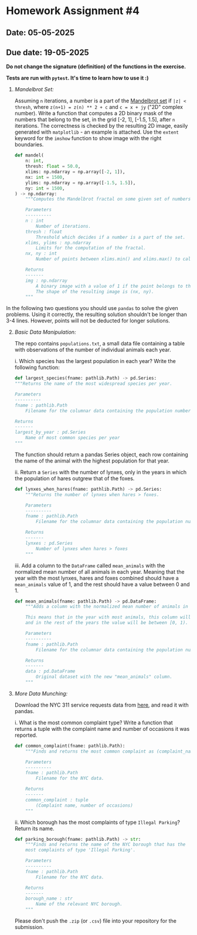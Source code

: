 # Homework Assignment #4

## Date: 05-05-2025

## Due date: 19-05-2025

**Do not change the signature (definition) of the functions in the exercise.**

**Tests are run with `pytest`. It's time to learn how to use it :)**

1. _Mandelbrot Set:_

   Assuming `n` iterations, a number is a part of the [Mandelbrot set](https://www.youtube.com/watch?v=FFftmWSzgmk) if `|z| < thresh`,
   where `z(n+1) = z(n) ** 2 + c` and `c = x + jy` ("2D" complex number).
   Write a function that computes a 2D binary mask of the numbers that belong to the set, in the
   grid [-2, 1], [-1.5, 1.5], after `n` iterations.
   The correctness is checked by the resulting 2D image, easily generated with `matplotlib` - an example is attached.
   Use the `extent` keyword for the `imshow` function to show image with the right boundaries.

   ```python
   def mandel(
       n: int,
       thresh: float = 50.0,
       xlims: np.ndarray = np.array([-2, 1]),
       nx: int = 1500,
       ylims: np.ndarray = np.array([-1.5, 1.5]),
       ny: int = 1500,
   ) -> np.ndarray:
       """Computes the Mandelbrot fractal on some given set of numbers.

       Parameters
       ----------
       n : int
           Number of iterations.
       thresh : float
           Threshold which decides if a number is a part of the set.
       xlims, ylims : np.ndarray
           Limits for the computation of the fractal.
       nx, ny : int
           Number of points between xlims.min() and xlims.max() to calculate the set on.

       Returns
       -------
       img : np.ndarray
           A binary image with a value of 1 if the point belongs to the set.
           The shape of the resulting image is (nx, ny).
       """
   ```

In the following two questions you should use `pandas` to solve the given
problems. Using it correctly, the resulting solution shouldn't be longer
than 3-4 lines. However, points will not be deducted for longer solutions.

2. _Basic Data Manipulation:_

   The repo contains `populations.txt`, a small data file containing a table with observations
   of the number of individual animals each year.

   i. Which species has the largest population in each year? Write the following function:

   ```python
   def largest_species(fname: pathlib.Path) -> pd.Series:
   """Returns the name of the most widespread species per year.

   Parameters
   ----------
   fname : pathlib.Path
       Filename for the columnar data containing the population numbers.

   Returns
   -------
   largest_by_year : pd.Series
       Name of most common species per year
   """
   ```

   The function should return a pandas Series object, each row containing the name
   of the animal with the highest population for that year.

   ii. Return a `Series` with the number of lynxes, only in the years in which
   the population of hares outgrew that of the foxes.

   ```python
   def lynxes_when_hares(fname: pathlib.Path) -> pd.Series:
       """Returns the number of lynxes when hares > foxes.

       Parameters
       ----------
       fname : pathlib.Path
           Filename for the columnar data containing the population numbers.

       Returns
       -------
       lynxes : pd.Series
           Number of lynxes when hares > foxes
       """
   ```

   iii. Add a column to the `DataFrame` called `mean_animals` with the normalized mean number
   of all animals in each year. Meaning that the year with the most lynxes, hares and foxes
   combined should have a `mean_animals` value of 1, and the rest should have a value between 0 and 1.

   ```python
   def mean_animals(fname: pathlib.Path) -> pd.DataFrame:
       """Adds a column with the normalized mean number of animals in each year.

       This means that in the year with most animals, this column will have the value of 1,
       and in the rest of the years the value will be between [0, 1).

       Parameters
       ----------
       fname : pathlib.Path
           Filename for the columnar data containing the population numbers.

       Returns
       -------
       data : pd.DataFrame
           Original dataset with the new "mean_animals" column.
       """
   ```

3. _More Data Munching:_

   Download the NYC 311 service requests data from [here](https://osf.io/3a6qs), and read it with pandas.

   i. What is the most common complaint type? Write a function that returns a tuple
   with the complaint name and number of occasions it was reported.

   ```python
   def common_complaint(fname: pathlib.Path):
       """Finds and returns the most common complaint as (complaint_name, num).

       Parameters
       ----------
       fname : pathlib.Path
           Filename for the NYC data.

       Returns
       -------
       common_complaint : tuple
           (Complaint name, number of occasions)
       """
   ```

   ii. Which borough has the most complaints of type `Illegal Parking`?
   Return its name.

   ```python
   def parking_borough(fname: pathlib.Path) -> str:
       """Finds and returns the name of the NYC borough that has the
       most complaints of type 'Illegal Parking'.

       Parameters
       ----------
       fname : pathlib.Path
           Filename for the NYC data.

       Returns
       -------
       borough_name : str
           Name of the relevant NYC borough.
       """
   ```

   Please don't push the `.zip` (or `.csv`) file into your repository for the submission.
